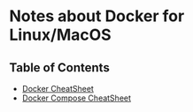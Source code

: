 # Notes about Docker for Linux/MacOS

## Table of Contents

* [Docker CheatSheet](./docker-cheatsheet.md)
* [Docker Compose CheatSheet](./docker-container-cheatsheet.md)